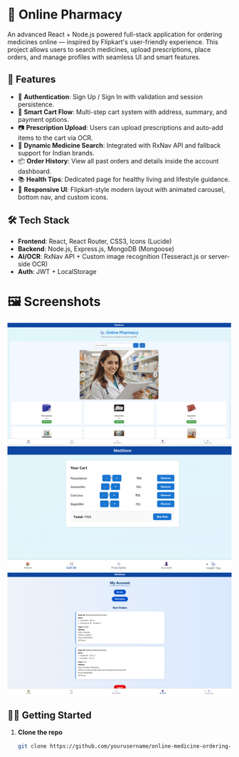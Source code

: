 # 💊 Online Pharmacy

An advanced React + Node.js powered full-stack application for ordering medicines online — inspired by Flipkart's user-friendly experience. This project allows users to search medicines, upload prescriptions, place orders, and manage profiles with seamless UI and smart features.

## 🚀 Features

- 🔐 **Authentication**: Sign Up / Sign In with validation and session persistence.
- 🛒 **Smart Cart Flow**: Multi-step cart system with address, summary, and payment options.
- 📷 **Prescription Upload**: Users can upload prescriptions and auto-add items to the cart via OCR.
- 🔎 **Dynamic Medicine Search**: Integrated with RxNav API and fallback support for Indian brands.
- 📦 **Order History**: View all past orders and details inside the account dashboard.
- 📚 **Health Tips**: Dedicated page for healthy living and lifestyle guidance.
- 🎨 **Responsive UI**: Flipkart-style modern layout with animated carousel, bottom nav, and custom icons.

## 🛠️ Tech Stack

- **Frontend**: React, React Router, CSS3, Icons (Lucide)
- **Backend**: Node.js, Express.js, MongoDB (Mongoose)
- **AI/OCR**: RxNav API + Custom image recognition (Tesseract.js or server-side OCR)
- **Auth**: JWT + LocalStorage


# 🖼️ Screenshots

![Home Page](./screenshots/home.png)  
![Cart Page](./screenshots/cart.png)  
![Account Page](./screenshots/account.png)

## 🧑‍💻 Getting Started

1. **Clone the repo**
   ```bash
   git clone https://github.com/yourusername/online-medicine-ordering-system.git
